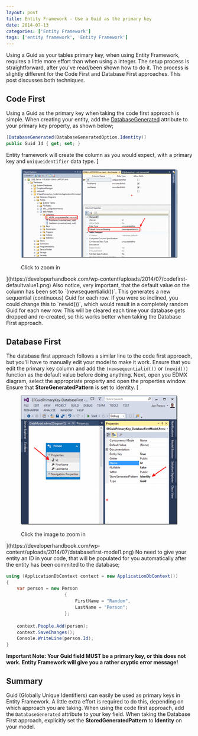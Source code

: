 ```yaml
---
layout: post
title: Entity Framework - Use a Guid as the primary key
date: 2014-07-13
categories: ['Entity Framework']
tags: ['entity framework', 'Entity Framework']
---
```


Using a Guid as your tables primary key, when using Entity Framework, requires a little more effort than when using a integer. The setup process is straightforward, after you've read/been shown how to do it. The process is slightly different for the Code First and Database First approaches. This post discusses both techniques.

## Code First

Using a Guid as the primary key when taking the code first approach is simple. When creating your entity, add the [DatabaseGenerated](<http://msdn.microsoft.com/en-us/library/system.componentmodel.dataannotations.schema.databasegeneratedattribute(v=vs.110).aspx> 'DatabaseGeneratedAttribute') attribute to your primary key property, as shown below;

```csharp
[DatabaseGenerated(DatabaseGeneratedOption.Identity)]
public Guid Id { get; set; }
```

Entity framework will create the column as you would expect, with a primary key and `uniqueidentifier` data type. [<figure>![codefirst-defaultvalue](codefirst-defaultvalue_thumb1.png 'codefirst-defaultvalue')

<figcaption>Click to zoom in</figcaption>

</figure>](https://developerhandbook.com/wp-content/uploads/2014/07/codefirst-defaultvalue1.png) Also notice, very important, that the default value on the column has been set to `(newsequentialid())`.  This generates a new sequential (continuous) Guid for each row.  If you were so inclined, you could change this to `newid())`, which would result in a completely random Guid for each new row.  This will be cleared each time your database gets dropped and re-created, so this works better when taking the Database First approach.

## Database First

The database first approach follows a similar line to the code first approach, but you'll have to manually edit your model to make it work. Ensure that you edit the primary key column and add the `(newsequentialid())` or `(newid())` function as the default value before doing anything. Next, open you EDMX diagram, select the appropriate property and open the properties window. Ensure that **StoreGeneratedPattern** is set to identity. [<figure>![databasefirst-model](databasefirst-model_thumb1.png 'databasefirst-model')

<figcaption>Click the image to zoom in</figcaption>

</figure>](https://developerhandbook.com/wp-content/uploads/2014/07/databasefirst-model1.png) No need to give your entity an ID in your code, that will be populated for you automatically after the entity has been commited to the database;

```csharp
using (ApplicationDbContext context = new ApplicationDbContext())
{
    var person = new Person
                      {
                          FirstName = "Random",
                          LastName = "Person";
                      };

    context.People.Add(person);
    context.SaveChanges();
    Console.WriteLine(person.Id);
}
```

**Important Note: Your Guid field MUST be a primary key, or this does not work. Entity Framework will give you a rather cryptic error message!**

## Summary

Guid (Globally Unique Identifiers) can easily be used as primary keys in Entity Framework. A little extra effort is required to do this, depending on which approach you are taking. When using the code first approach, add the `DatabaseGenerated` attribute to your key field. When taking the Database First approach, explicitly set the **StoredGeneratedPattern** to **Identity** on your model.
